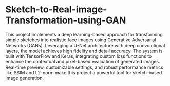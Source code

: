 # Sketch-to-Real-image-Transformation-using-GAN



This project implements a deep learning-based approach for transforming simple sketches into realistic face images using Generative Adversarial Networks (GANs). Leveraging a U-Net architecture with deep convolutional layers, the model achieves high fidelity and detail accuracy. The system is built with TensorFlow and Keras, integrating custom loss functions to enhance the contextual and pixel-based evaluation of generated images. Real-time preview, customizable settings, and robust performance metrics like SSIM and L2-norm make this project a powerful tool for sketch-based image generation.
